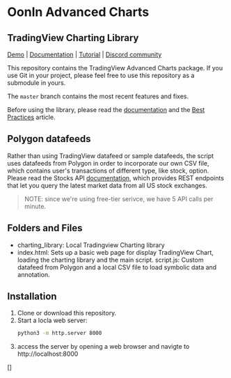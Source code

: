 # Oonln Advanced Charts

## TradingView Charting Library
[Demo][demo-url] | [Documentation][doc-url] | [Tutorial][tutorial-url] | [Discord community][discord-url]

This repository contains the TradingView Advanced Charts package. If you use Git in your project, please feel free to use this repository as a submodule in yours.

The `master` branch contains the most recent features and fixes.

Before using the library, please read the [documentation][doc-url] and the [Best Practices][best-practices-url] article.

## Polygon datafeeds
Rather than using TradingView datafeed or sample datafeeds, the script uses datafeeds from Polygon in order to incorporate our own CSV file, which contains user's transactions of different type, like stock, option. Please read the Stocks API [documentation](https://polygon.io/docs/stocks/getting-started), which provides REST endpoints that let you query the latest market data from all US stock exchanges.

> NOTE: since we're using free-tier serivce, we have 5 API calls per minute.

## Folders and Files
* charting_library: Local Tradingview Charting library
* index.html: Sets up a basic web page for display TradingView Chart, loading the charting library and the main script.
script.js: Custom datafeed from Polygon and a local CSV file to load symbolic data and annotation.

## Installation
1. Clone or download this repository.
2. Start a locla web server:
   ```bash
   python3 -m http.server 8000
   ```
3. access the server by opening a web browser and navigte to
   http://localhost:8000


[demo-url]: https://charting-library.tradingview.com/
[doc-url]: https://www.tradingview.com/charting-library-docs/
[tutorial-url]: https://github.com/tradingview/charting-library-tutorial
[best-practices-url]: https://www.tradingview.com/charting-library-docs/latest/getting_started/Best-Practices
[issues-url]: https://github.com/tradingview/charting_library/issues
[x-url]: https://twitter.com/intent/follow?screen_name=tv_charts
[discord-url]: https://discord.gg/UC7cGkvn4U
[]
